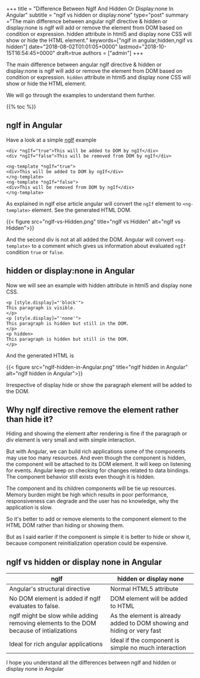+++ title = "Difference Between NgIf And Hidden Or Display:none In Angular" subtitle = "ngif vs hidden or display:none" type="post" summary ="The main difference between angular ngIf directive & hidden or display:none is ngIf will add or remove the element from DOM based on condition or expression. hidden attribute in html5 and display none CSS will show or hide the HTML element." keywords=["ngif in angular,hidden,ngif vs hidden"] date="2018-08-02T01:01:05+0000" lastmod="2018-10-15T16:54:45+0000" draft=true authors = ["admin"] +++


The main difference between angular ngIf directive & hidden or display:none is ngIf will add or remove the element from DOM based on condition or expression. `hidden` attribute in html5 and display none CSS will show or hide the HTML element.

We will go through the examples to understand them further.

{{% toc %}}

## ngIf in Angular
Have a look at a simple <a href="https://www.angularjswiki.com/angular/understanding-angulars-ngif-else-then-with-examples/" target="_blank" rel="noopener">ngIf<a> example

```
<div *ngIf="true">This will be added to DOM by ngIf</div>
<div *ngIf="false">This will be removed from DOM by ngIf</div>

<ng-template *ngIf="true">
<div>This will be added to DOM by ngIf</div>
</ng-template>
<ng-template *ngIf="false">
<div>This will be removed from DOM by ngIf</div>
</ng-template>
```

As explained in ngIf else article angular will convert the `ngIf` element to `<ng-template>` element. See the generated HTML DOM.

{{< figure src="ngIf-vs-Hidden.png" title="ngIf vs Hidden" alt="ngIf vs Hidden">}}

And the second div is not at all added the DOM. Angular will convert `<ng-template>` to a comment which gives us information about evaluated `ngIf` condition `true` or `false`.

## hidden or display:none in Angular

Now we will see an example with hidden attribute in html5 and display none CSS.

```
<p [style.display]="'block'">
This paragraph is visible.
</p>
<p [style.display]="'none'">
This paragraph is hidden but still in the DOM.
</p>
<p hidden>
This paragraph is hidden but still in the DOM.
</p>
```
And the generated HTML is

{{< figure src="ngIf-hidden-in-Angular.png" title="ngIf hidden in Angular" alt="ngIf hidden in Angular">}}

Irrespective of display hide or show the paragraph element will be added to the DOM.

## Why ngIf directive remove the element rather than hide it?

Hiding and showing the element after rendering is fine if the paragraph or div element is very small and with simple interaction.

But with Angular, we can build rich applications some of the components may use too many resources. And even though the component is hidden, the component will be attached to its DOM element. It will keep on listening for events. Angular keep on checking for changes related to data bindings. The component behavior still exists even though it is hidden.

The component and its children components will be tie up resources. Memory burden might be high which results in poor performance, responsiveness can degrade and the user has no knowledge, why the application is slow.

So it's better to add or remove elements to the component element to the HTML DOM rather than hiding or showing them.

But as I said earlier if the component is simple it is better to hide or show it, because component reinitialization operation could be expensive.

## ngIf vs hidden or display none in Angular

<div class="table-responsive">
<table class="table">
    <thead>
        <tr>
            <th>ngIf</th>
            <th>hidden or display none</th>
        </tr>
    </thead>
    <tbody>
        <tr>
            <td>Angular's structural directive</td>
            <td>Normal HTML5 attribute</td>
        </tr>
        <tr>
            <td>No DOM element is added if ngIf evaluates to false.</td>
            <td>DOM element will be added to HTML</td>
        </tr>
        <tr>
            <td>ngIf might be slow while adding removing elements to the DOM because of intializations</td>
            <td>As the element is already added to DOM showing and hiding or very fast</td>
        </tr>
        <tr>
            <td>Ideal for rich angular  applications</td>
            <td>Ideal if the component is simple no much interaction</td>
        </tr>
    </tbody>
</table>
</div>

I hope you understand all the differences between ngIf and hidden or display none in Angular